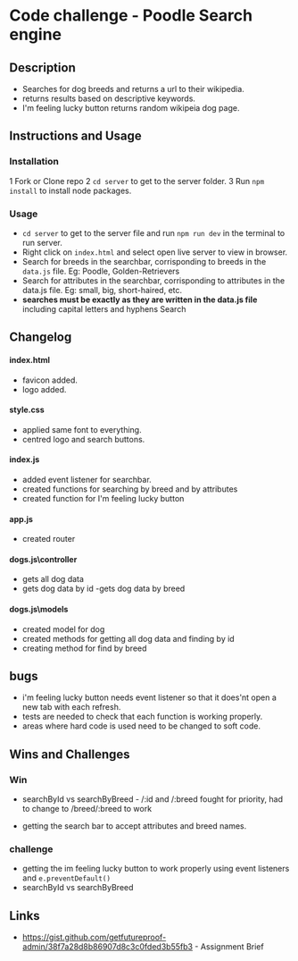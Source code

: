 # Code challenge - Poodle Search engine
## Description
- Searches for dog breeds and returns a url to their wikipedia.
- returns results based on descriptive keywords.
- I'm feeling lucky button returns random wikipeia dog page.


## Instructions and Usage
### Installation
1 Fork or Clone repo
2 `cd server` to get to the server folder.
3 Run `npm install` to install node packages.
### Usage
- `cd server` to get to the server file and run `npm run dev` in the terminal to run server.
- Right click on `index.html` and select open live server to view in browser.
- Search for breeds in the searchbar, corrisponding to breeds in the `data.js` file. Eg: Poodle, Golden-Retrievers
- Search for attributes in the searchbar, corrisponding to attributes in the data.js file. Eg: small, big, short-haired, etc.
- **searches must be exactly as they are written in the data.js file** including capital letters and hyphens
Search 
## Changelog
#### index.html
- favicon added.
- logo added.
#### style.css
- applied same font to everything.
- centred logo and search buttons.
#### index.js
- added event listener for searchbar.
- created functions for searching by breed and by attributes
- created function for I'm feeling lucky button
#### app.js
- created router
#### dogs.js\controller
- gets all dog data
- gets dog data by id
-gets dog data by breed
#### dogs.js\models
- created model for dog
- created methods for getting all dog data and finding by id
- creating method for find by breed
## bugs
- i'm feeling lucky button needs event listener so that it does'nt open a new tab with each refresh.
- tests are needed to check that each function is working properly.
- areas where hard code is used need to be changed to soft code.
## Wins and Challenges
### Win
* searchById vs searchByBreed - /:id and /:breed fought for priority, had to change to /breed/:breed to work
- getting the search bar to accept attributes and breed names.
### challenge
- getting the im feeling lucky button to work properly using event listeners and `e.preventDefault()`
- searchById vs searchByBreed

## Links

* https://gist.github.com/getfutureproof-admin/38f7a28d8b86907d8c3c0fded3b55fb3 - Assignment Brief
